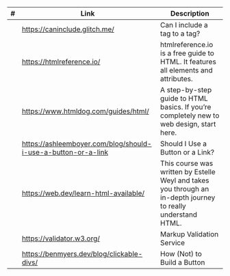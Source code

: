 <!-- prettier-ignore -->
|#| Link | Description |
|------|-------------|-------------|
||https://caninclude.glitch.me/| Can I include a tag to a tag?|
||https://htmlreference.io/|htmlreference.io is a free guide to HTML. It features all elements and attributes.|
||https://www.htmldog.com/guides/html/|A step-by-step guide to HTML basics. If you’re completely new to web design, start here.|
||https://ashleemboyer.com/blog/should-i-use-a-button-or-a-link|Should I Use a Button or a Link?|
||https://web.dev/learn-html-available/|This course was written by Estelle Weyl and takes you through an in-depth journey to really understand HTML.|
||https://validator.w3.org/| Markup Validation Service|
||https://benmyers.dev/blog/clickable-divs/|How (Not) to Build a Button|
